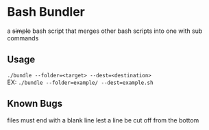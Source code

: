 # Bash Bundler
a ~~simple~~ bash script that merges other bash scripts into one with sub commands
## Usage
`./bundle --folder=<target> --dest=<destination>`<br>
EX: `./bundle --folder=example/ --dest=example.sh`

## Known Bugs
files must end with a blank line lest a line be cut off from the bottom